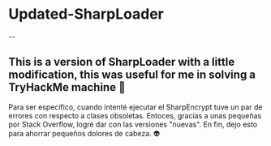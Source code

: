 # Updated-SharpLoader
--

This is a version of SharpLoader with a little modification, this was useful for me in solving a TryHackMe machine 💪
--

Para ser específico, cuando intenté ejecutar el SharpEncrypt tuve un par de errores con respecto a clases obsoletas. Entoces, gracias a unas pequeñas por Stack Overflow, 
logré dar con las versiones "nuevas". En fin, dejo esto para ahorrar pequeños dolores de cabeza. 👽
